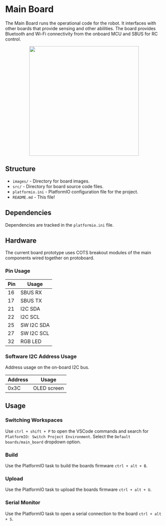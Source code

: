 # Main Board

The Main Board runs the operational code for the robot. It interfaces with other
boards that provide sensing and other abilities. The board provides Bluetooth
and Wi-Fi connectivity from the onboard MCU and SBUS for RC control.

<p align="center">
<image src="./images/v0.1.0_3.jpg" width="350px" />
</p>

## Structure

- `images/` - Directory for board images.
- `src/` - Directory for board source code files.
- `platformio.ini` - PlatformIO configuration file for the project.
- `README.md` - This file!

## Dependencies

Dependencies are tracked in the `platformio.ini` file.

## Hardware

The current board prototype uses COTS breakout modules of the main components
wired together on protoboard.

### Pin Usage

| Pin | Usage      |
| --- | ---------- |
| 16  | SBUS RX    |
| 17  | SBUS TX    |
| 21  | I2C SDA    |
| 22  | I2C SCL    |
| 25  | SW I2C SDA |
| 27  | SW I2C SCL |
| 32  | RGB LED    |

### Software I2C Address Usage

Address usage on the on-board I2C bus.

| Address | Usage       |
| ------- | ----------- |
| 0x3C    | OLED screen |

## Usage

### Switching Workspaces

Use `ctrl + shift + P` to open the VSCode commands and search for `PlatformIO: Switch Project Environment`. Select the `Default boards/main_board` dropdown option.

### Build

Use the PlatformIO task to build the boards firmware `ctrl + alt + B`.

### Upload

Use the PlatformIO task to upload the boards firmware `ctrl + alt + U`.

### Serial Monitor

Use the PlatformIO task to open a serial connection to the board `ctrl + alt + S`.
